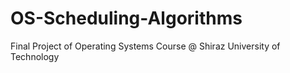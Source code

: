 # OS-Scheduling-Algorithms
Final Project of Operating Systems Course @ Shiraz University of Technology
